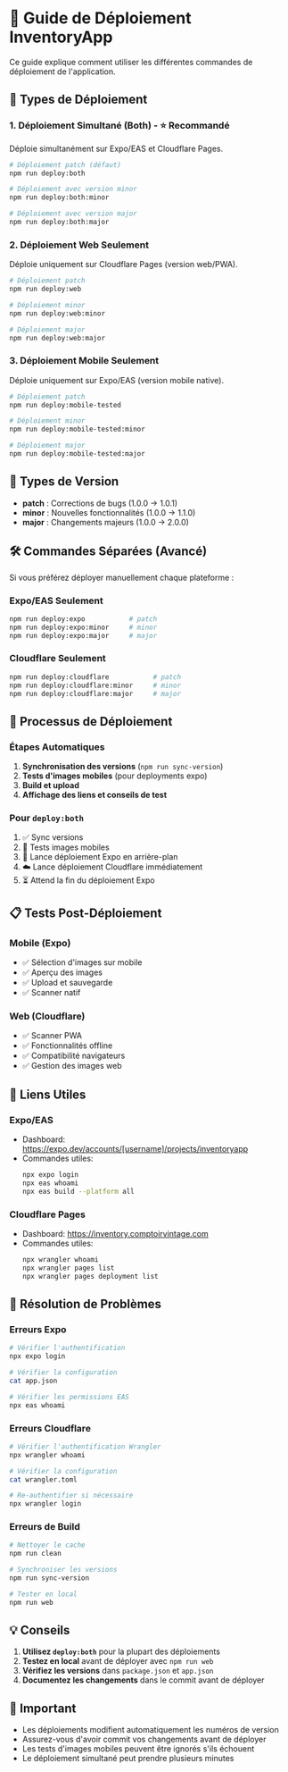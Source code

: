# 🚀 Guide de Déploiement InventoryApp

Ce guide explique comment utiliser les différentes commandes de déploiement de l'application.

## 📱 Types de Déploiement

### 1. **Déploiement Simultané (Both)** - ⭐ Recommandé
Déploie simultanément sur Expo/EAS et Cloudflare Pages.

```bash
# Déploiement patch (défaut)
npm run deploy:both

# Déploiement avec version minor
npm run deploy:both:minor

# Déploiement avec version major
npm run deploy:both:major
```

### 2. **Déploiement Web Seulement**
Déploie uniquement sur Cloudflare Pages (version web/PWA).

```bash
# Déploiement patch
npm run deploy:web

# Déploiement minor
npm run deploy:web:minor

# Déploiement major
npm run deploy:web:major
```

### 3. **Déploiement Mobile Seulement**
Déploie uniquement sur Expo/EAS (version mobile native).

```bash
# Déploiement patch
npm run deploy:mobile-tested

# Déploiement minor
npm run deploy:mobile-tested:minor

# Déploiement major
npm run deploy:mobile-tested:major
```

## 🔢 Types de Version

- **patch** : Corrections de bugs (1.0.0 → 1.0.1)
- **minor** : Nouvelles fonctionnalités (1.0.0 → 1.1.0)
- **major** : Changements majeurs (1.0.0 → 2.0.0)

## 🛠️ Commandes Séparées (Avancé)

Si vous préférez déployer manuellement chaque plateforme :

### Expo/EAS Seulement
```bash
npm run deploy:expo           # patch
npm run deploy:expo:minor     # minor
npm run deploy:expo:major     # major
```

### Cloudflare Seulement
```bash
npm run deploy:cloudflare           # patch
npm run deploy:cloudflare:minor     # minor
npm run deploy:cloudflare:major     # major
```

## 🔄 Processus de Déploiement

### Étapes Automatiques

1. **Synchronisation des versions** (`npm run sync-version`)
2. **Tests d'images mobiles** (pour deployments expo)
3. **Build et upload**
4. **Affichage des liens et conseils de test**

### Pour `deploy:both`

1. ✅ Sync versions
2. 📱 Tests images mobiles
3. 🚀 Lance déploiement Expo en arrière-plan
4. ☁️  Lance déploiement Cloudflare immédiatement
5. ⏳ Attend la fin du déploiement Expo

## 📋 Tests Post-Déploiement

### Mobile (Expo)
- ✅ Sélection d'images sur mobile
- ✅ Aperçu des images
- ✅ Upload et sauvegarde
- ✅ Scanner natif

### Web (Cloudflare)
- ✅ Scanner PWA
- ✅ Fonctionnalités offline
- ✅ Compatibilité navigateurs
- ✅ Gestion des images web

## 🔗 Liens Utiles

### Expo/EAS
- Dashboard: https://expo.dev/accounts/[username]/projects/inventoryapp
- Commandes utiles:
  ```bash
  npx expo login
  npx eas whoami
  npx eas build --platform all
  ```

### Cloudflare Pages
- Dashboard: https://inventory.comptoirvintage.com
- Commandes utiles:
  ```bash
  npx wrangler whoami
  npx wrangler pages list
  npx wrangler pages deployment list
  ```

## 🔧 Résolution de Problèmes

### Erreurs Expo
```bash
# Vérifier l'authentification
npx expo login

# Vérifier la configuration
cat app.json

# Vérifier les permissions EAS
npx eas whoami
```

### Erreurs Cloudflare
```bash
# Vérifier l'authentification Wrangler
npx wrangler whoami

# Vérifier la configuration
cat wrangler.toml

# Re-authentifier si nécessaire
npx wrangler login
```

### Erreurs de Build
```bash
# Nettoyer le cache
npm run clean

# Synchroniser les versions
npm run sync-version

# Tester en local
npm run web
```

## 💡 Conseils

1. **Utilisez `deploy:both`** pour la plupart des déploiements
2. **Testez en local** avant de déployer avec `npm run web`
3. **Vérifiez les versions** dans `package.json` et `app.json`
4. **Documentez les changements** dans le commit avant de déployer

## 🚨 Important

- Les déploiements modifient automatiquement les numéros de version
- Assurez-vous d'avoir commit vos changements avant de déployer
- Les tests d'images mobiles peuvent être ignorés s'ils échouent
- Le déploiement simultané peut prendre plusieurs minutes 